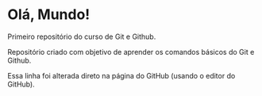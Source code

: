 # Olá, Mundo! 
 Primeiro repositório do curso de Git e Github.

 Repositório criado com objetivo de aprender os comandos básicos do Git e Github.
 
 Essa linha foi alterada direto na página do GitHub (usando o editor do GitHub).
